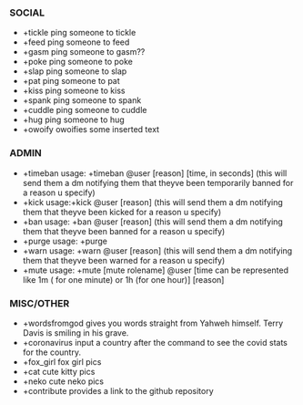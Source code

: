 ### SOCIAL
* +tickle ping someone to tickle
* +feed ping someone to feed
* +gasm ping someone to gasm??
* +poke ping someone to poke
* +slap ping someone to slap
* +pat ping someone to pat
* +kiss ping someone to kiss
* +spank ping someone to spank
* +cuddle ping someone to cuddle
* +hug ping someone to hug
* +owoify owoifies some inserted text
### ADMIN
* +timeban usage: +timeban @user [reason] [time, in seconds] (this will send them a dm notifying them that theyve been temporarily banned for a reason u specify)
* +kick usage:+kick @user [reason] (this will send them a dm notifying them that theyve been kicked for a reason u specify)
* +ban usage: +ban @user [reason] (this will send them a dm notifying them that theyve been banned for a reason u specify)
* +purge usage: +purge <amount of messages to purge>
* +warn usage: +warn @user [reason] (this will send them a dm notifying them that theyve been warned for a reason u specify)
* +mute usage: +mute [mute rolename] @user [time can be represented like 1m ( for one minute) or 1h (for one hour)] [reason]
### MISC/OTHER
* +wordsfromgod gives you words straight from Yahweh himself. Terry Davis is smiling in his grave.
* +coronavirus input a country after the command to see the covid stats for the country.
* +fox_girl fox girl pics
* +cat cute kitty pics
* +neko cute neko pics
* +contribute provides a link to the github repository

